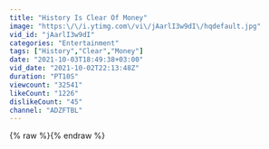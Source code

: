 ```yaml
---
title: "History Is Clear Of Money"
image: "https:\/\/i.ytimg.com\/vi\/jAarlI3w9dI\/hqdefault.jpg"
vid_id: "jAarlI3w9dI"
categories: "Entertainment"
tags: ["History","Clear","Money"]
date: "2021-10-03T18:49:38+03:00"
vid_date: "2021-10-02T22:13:48Z"
duration: "PT10S"
viewcount: "32541"
likeCount: "1226"
dislikeCount: "45"
channel: "ADZFTBL"
---
```

{% raw %}{% endraw %}
